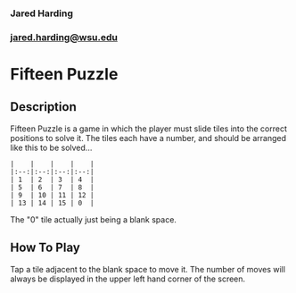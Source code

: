 ### Jared Harding
### jared.harding@wsu.edu

# Fifteen Puzzle

## Description

Fifteen Puzzle is a game in which the player must slide tiles into the correct positions to solve it.
The tiles each have a number, and should be arranged like this to be solved...

    |    |    |    |    |
    |:--:|:--:|:--:|:--:|
    | 1  | 2  | 3  | 4  |
    | 5  | 6  | 7  | 8  |
    | 9  | 10 | 11 | 12 |
    | 13 | 14 | 15 | 0  |

The "0" tile actually just being a blank space.

## How To Play

Tap a tile adjacent to the blank space to move it.
The number of moves will always be displayed in the upper left hand corner of the screen.
